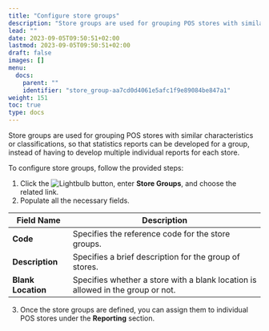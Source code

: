 ```yaml
---
title: "Configure store groups"
description: "Store groups are used for grouping POS stores with similar characteristics or classifications."
lead: ""
date: 2023-09-05T09:50:51+02:00
lastmod: 2023-09-05T09:50:51+02:00
draft: false
images: []
menu:
  docs:
    parent: ""
    identifier: "store_group-aa7cd0d4061e5afc1f9e89084be847a1"
weight: 151
toc: true
type: docs
---
```


Store groups are used for grouping POS stores with similar characteristics or classifications, so that statistics reports can be developed for a group, instead of having to develop multiple individual reports for each store.

To configure store groups, follow the provided steps:

1. Click the ![Lightbulb](Lightbulb_icon.PNG) button, enter **Store Groups**, and choose the related link.        
2. Populate all the necessary fields.

| Field Name      | Description |
| ----------- | ----------- |
| **Code** | Specifies the reference code for the store groups. |
| **Description** | Specifies a brief description for the group of stores. |
| **Blank Location** | Specifies whether a store with a blank location is allowed in the group or not. |

3. Once the store groups are defined, you can assign them to individual POS stores under the **Reporting** section.
